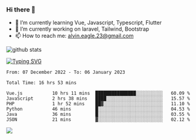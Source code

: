 ### Hi there 👋
- 🌱 I’m currently learning Vue, Javascript, Typescript, Flutter
- 🔭 I’m currently working on laravel, Tailwind, Bootstrap
- 📫 How to reach me: alvin.eagle.23@gmail.com



![github stats](https://github-readme-stats.vercel.app/api?username=alvnfaiz&show_icons=true)


[![Typing SVG](http://readme-typing-svg.herokuapp.com?font=Montserrat&color=%2336BCF7&duration=4000&center=true&lines=Alvin+Faiz;Fullstack+Developer;PHP%2C+Java%2C+Javascript%2C+Python;Laravel%2C+Vue%202%2C+Tailwind%2C+Bootstrap)](https://git.io/typing-svg)

<!--[![Alvnfaiz wakatime stats](https://github-readme-stats.vercel.app/api/wakatime?username=alvnfaiz&layout=compact&theme=dracula)](https://github.com/anuraghazra/github-readme-stats)

<!--START_SECTION:waka-->

```text
From: 07 December 2022 - To: 06 January 2023

Total Time: 16 hrs 53 mins

Vue.js           10 hrs 11 mins  ███████████████░░░░░░░░░░   60.09 %
JavaScript       2 hrs 38 mins   ████░░░░░░░░░░░░░░░░░░░░░   15.57 %
PHP              1 hr 52 mins    ██▓░░░░░░░░░░░░░░░░░░░░░░   11.10 %
Python           46 mins         █░░░░░░░░░░░░░░░░░░░░░░░░   04.53 %
Java             36 mins         █░░░░░░░░░░░░░░░░░░░░░░░░   03.55 %
JSON             21 mins         ▓░░░░░░░░░░░░░░░░░░░░░░░░   02.12 %
```

<!--END_SECTION:waka-->

  <!-- Change the `github-readme-stats.anuraghazra1.vercel.app` to `github-readme-stats.vercel.app`  -->
  <img align="center" src="https://github-readme-stats.anuraghazra1.vercel.app/api/top-langs/?username=alvnfaiz&layout=compact" />
<!--
**alvnfaiz/alvnfaiz** is a ✨ _special_ ✨ repository because its `README.md` (this file) appears on your GitHub profile.

Here are some ideas to get you started:

- 🔭 I’m currently working on ...
- 🌱 I’m currently learning ...
- 👯 I’m looking to collaborate on ...
- 🤔 I’m looking for help with ...
- 💬 Ask me about ...
- 📫 How to reach me: ...
- 😄 Pronouns: ...
- ⚡ Fun fact: ...
-->

